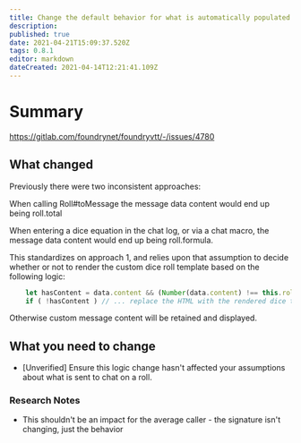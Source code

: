 ```yaml
---
title: Change the default behavior for what is automatically populated as ChatMessageData#content when a Roll is included in a Chat Message.
description: 
published: true
date: 2021-04-21T15:09:37.520Z
tags: 0.8.1
editor: markdown
dateCreated: 2021-04-14T12:21:41.109Z
---
```


# Summary
https://gitlab.com/foundrynet/foundryvtt/-/issues/4780

## What changed
Previously there were two inconsistent approaches:

When calling Roll#toMessage the message data content would end up being roll.total

When entering a dice equation in the chat log, or via a chat macro, the message data content would end up being roll.formula.

This standardizes on approach 1, and relies upon that assumption to decide whether or not to render the custom dice roll template based on the following logic:
```js
	let hasContent = data.content && (Number(data.content) !== this.roll.total);
	if ( !hasContent ) // ... replace the HTML with the rendered dice template
```

Otherwise custom message content will be retained and displayed.

## What you need to change

* [Unverified] Ensure this logic change hasn't affected your assumptions about what is sent to chat on a roll.

### Research Notes

* This shouldn't be an impact for the average caller - the signature isn't changing, just the behavior